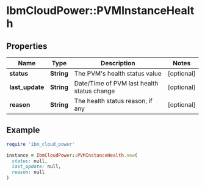 # IbmCloudPower::PVMInstanceHealth

## Properties

| Name | Type | Description | Notes |
| ---- | ---- | ----------- | ----- |
| **status** | **String** | The PVM&#39;s health status value | [optional] |
| **last_update** | **String** | Date/Time of PVM last health status change | [optional] |
| **reason** | **String** | The health status reason, if any | [optional] |

## Example

```ruby
require 'ibm_cloud_power'

instance = IbmCloudPower::PVMInstanceHealth.new(
  status: null,
  last_update: null,
  reason: null
)
```


